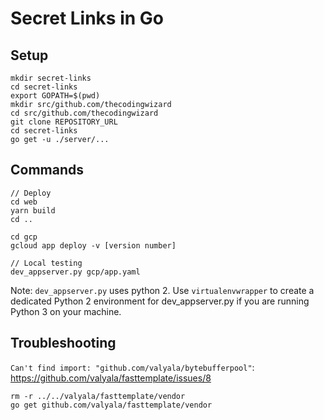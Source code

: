 # Secret Links in Go

## Setup
```
mkdir secret-links
cd secret-links
export GOPATH=$(pwd)
mkdir src/github.com/thecodingwizard
cd src/github.com/thecodingwizard
git clone REPOSITORY_URL
cd secret-links
go get -u ./server/...
```

## Commands
```
// Deploy
cd web
yarn build
cd ..

cd gcp
gcloud app deploy -v [version number]

// Local testing
dev_appserver.py gcp/app.yaml
```

Note: `dev_appserver.py` uses python 2. Use `virtualenvwrapper`	to create a dedicated Python 2 environment for dev_appserver.py if you are running Python 3 on your machine.

## Troubleshooting
`Can't find import: "github.com/valyala/bytebufferpool"`:
https://github.com/valyala/fasttemplate/issues/8

```
rm -r ../../valyala/fasttemplate/vendor
go get github.com/valyala/fasttemplate/vendor
```